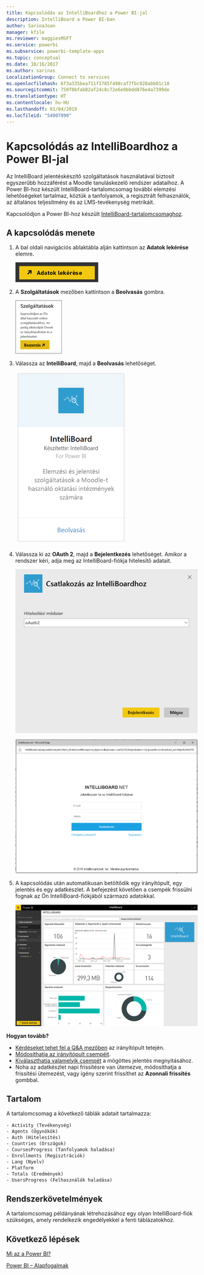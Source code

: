 ```yaml
---
title: Kapcsolódás az IntelliBoardhoz a Power BI-jal
description: IntelliBoard a Power BI-ban
author: SarinaJoan
manager: kfile
ms.reviewer: maggiesMSFT
ms.service: powerbi
ms.subservice: powerbi-template-apps
ms.topic: conceptual
ms.date: 10/16/2017
ms.author: sarinas
LocalizationGroup: Connect to services
ms.openlocfilehash: 6f3a335bea711f1785f498caf7fbc828abb01c18
ms.sourcegitcommit: 750f0bfab02af24c8c72e6e9bbdd876e4a7399de
ms.translationtype: HT
ms.contentlocale: hu-HU
ms.lasthandoff: 01/04/2019
ms.locfileid: "54007890"
---
```

# <a name="connect-to-intelliboard-with-power-bi"></a>Kapcsolódás az IntelliBoardhoz a Power BI-jal
Az IntelliBoard jelentéskészítő szolgáltatások használatával biztosít egyszerűbb hozzáférést a Moodle tanuláskezelő rendszer adataihoz. A Power BI-hoz készült IntelliBoard-tartalomcsomag további elemzési lehetőségeket tartalmaz, köztük a tanfolyamok, a regisztrált felhasználók, az általános teljesítmény és az LMS-tevékenység metrikáit.

Kapcsolódjon a Power BI-hoz készült [IntelliBoard-tartalomcsomaghoz](https://app.powerbi.com/getdata/services/intelliboard).

## <a name="how-to-connect"></a>A kapcsolódás menete
1. A bal oldali navigációs ablaktábla alján kattintson az **Adatok lekérése** elemre.  
   
    ![](media/service-connect-to-intelliboard/getdata.png)
2. A **Szolgáltatások** mezőben kattintson a **Beolvasás** gombra.  
   
    ![](media/service-connect-to-intelliboard/services.png)
3. Válassza az **IntelliBoard**, majd a **Beolvasás** lehetőséget.  
   
    ![](media/service-connect-to-intelliboard/intelliboard.png)
4. Válassza ki az **OAuth 2**, majd a **Bejelentkezés** lehetőséget. Amikor a rendszer kéri, adja meg az IntelliBoard-fiókja hitelesítő adatait.
   
    ![](media/service-connect-to-intelliboard/creds.png)
   
    ![](media/service-connect-to-intelliboard/creds2.png)
5. A kapcsolódás után automatikusan betöltődik egy irányítópult, egy jelentés és egy adatkészlet. A befejezést követően a csempék frissülni fognak az Ön IntelliBoard-fiókjából származó adatokkal.
   
    ![](media/service-connect-to-intelliboard/dashboard.png)

**Hogyan tovább?**

* [Kérdéseket tehet fel a Q&A mezőben](consumer/end-user-q-and-a.md) az irányítópult tetején.
* [Módosíthatja az irányítópult csempéit](service-dashboard-edit-tile.md).
* [Kiválaszthatja valamelyik csempét](consumer/end-user-tiles.md) a mögöttes jelentés megnyitásához.
* Noha az adatkészlet napi frissítésre van ütemezve, módosíthatja a frissítési ütemezést, vagy igény szerint frissíthet az **Azonnali frissítés** gombbal.

## <a name="whats-included"></a>Tartalom
A tartalomcsomag a következő táblák adatait tartalmazza:  

    - Activity (Tevékenység)  
    - Agents (Ügynökök)  
    - Auth (Hitelesítés)  
    - Countries (Országok)  
    - CoursesProgress (Tanfolyamok haladása)  
    - Enrollments (Regisztrációk)
    - Lang (Nyelv)  
    - Platform  
    - Totals (Eredmények)  
    - UsersProgress (Felhasználók haladása)    

## <a name="system-requirements"></a>Rendszerkövetelmények
A tartalomcsomag példányának létrehozásához egy olyan IntelliBoard-fiók szükséges, amely rendelkezik engedélyekkel a fenti táblázatokhoz.

## <a name="next-steps"></a>Következő lépések
[Mi az a Power BI?](power-bi-overview.md)

[Power BI – Alapfogalmak](consumer/end-user-basic-concepts.md)

